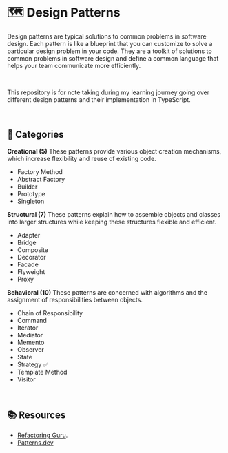# 🗺️ Design Patterns

Design patterns are typical solutions to common problems in software design. Each pattern is like a blueprint that you can customize to solve a particular design problem in your code.
They are a toolkit of solutions to common problems in software design and define a common language that helps your team communicate more efficiently.

<br/>

This repository is for note taking during my learning journey going over different design patterns and their implementation in TypeScript.

<br/>

## 🥡 Categories
**Creational (5)**
These patterns provide various object creation mechanisms, which increase flexibility and reuse of existing code.
- Factory Method
- Abstract Factory
- Builder
- Prototype
- Singleton

**Structural (7)**
These patterns explain how to assemble objects and classes into larger structures while keeping these structures flexible and efficient.
- Adapter
- Bridge
- Composite
- Decorator
- Facade
- Flyweight
- Proxy

**Behavioral (10)**
These patterns are concerned with algorithms and the assignment of responsibilities between objects.
- Chain of Responsibility
- Command
- Iterator
- Mediator
- Memento
- Observer
- State
- Strategy ✅
- Template Method
- Visitor

<br/>

## 📚 Resources
- [Refactoring Guru](https://refactoring.guru/design-patterns).
- [Patterns.dev](https://www.patterns.dev/)
